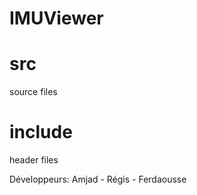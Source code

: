 IMUViewer
=========

src
===
source files

include
=======
header files

Développeurs:
Amjad - Régis - Ferdaousse
